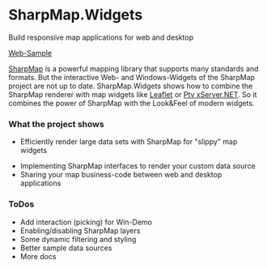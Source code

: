 # SharpMap.Widgets
Build responsive map applications for web and desktop

[Web-Sample](http://80.146.239.139/SharpMap.Widgets/)

[SharpMap](https://github.com/SharpMap/SharpMap) is a powerful mapping library that supports many standards and formats.
But the interactive Web- and Windows-Widgets of the SharpMap project are not up to date.
SharpMap.Widgets shows how to combine the SharpMap renderer with map widgets 
like [Leaflet](http://leafletjs.com/) or [Ptv xServer.NET](http://xserver.ptvgroup.com/en-uk/cookbook/explore/xserver-net-demo-center/).
So it combines the power of SharpMap with the Look&Feel of modern widgets.

### What the project shows
* Efficiently render large data sets with SharpMap for "slippy" map widgets
+ Implementing SharpMap interfaces to render your custom data source
+ Sharing your map business-code between web and desktop applications

### ToDos
* Add interaction (picking) for Win-Demo
* Enabling/disabling SharpMap layers
* Some dynamic filtering and styling
* Better sample data sources
* More docs
